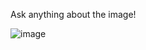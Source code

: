 Ask anything about the image!

![image](https://github.com/user-attachments/assets/f509f60c-987a-40c2-85e0-b1d380c452d0)


